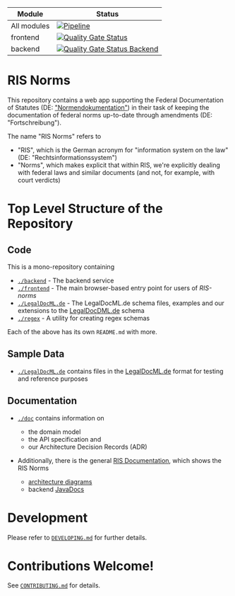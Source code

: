 | Module      | Status                                                                                                                                                                                                                              |
| ----------- | ----------------------------------------------------------------------------------------------------------------------------------------------------------------------------------------------------------------------------------- |
| All modules | [![Pipeline](https://github.com/digitalservicebund/ris-norms/actions/workflows/pipeline.yml/badge.svg)](https://github.com/digitalservicebund/ris-norms/actions/workflows/pipeline.yml)                                             |
| frontend    | [![Quality Gate Status](https://sonarcloud.io/api/project_badges/measure?project=digitalservicebund_ris-norms-frontend&metric=alert_status)](https://sonarcloud.io/summary/new_code?id=digitalservicebund_ris-norms-frontend)       |
| backend     | [![Quality Gate Status Backend](https://sonarcloud.io/api/project_badges/measure?project=digitalservicebund_ris-norms-backend&metric=alert_status)](https://sonarcloud.io/summary/new_code?id=digitalservicebund_ris-norms-backend) |

# RIS Norms

This repository contains a web app supporting the Federal Documentation of Statutes (DE: ["Normendokumentation"](https://www.bundesjustizamt.de/DE/Themen/Rechtsetzung/Normendokumentation/Normendokumentation_node.html)) in their task of keeping the documentation of federal norms up-to-date through amendments (DE: "Fortschreibung").

The name "RIS Norms" refers to

- "RIS", which is the German acronym for "information system on the law" (DE: "Rechtsinformationssystem")
- "Norms", which makes explicit that within RIS, we're explicitly dealing with federal laws and similar documents (and not, for example, with court verdicts)

# Top Level Structure of the Repository

## Code

This is a mono-repository containing

- [`./backend`](./backend) - The backend service
- [`./frontend`](./frontend) - The main browser-based entry point for users of _RIS-norms_
- [`./LegalDocML.de`](./LegalDocML.de) - The LegalDocML.de schema files, examples and our extensions to
  the [LegalDocDML.de](https://gitlab.opencode.de/bmi/e-gesetzgebung/ldml_de) schema
- [`./regex`](./regex/) - A utility for creating regex schemas

Each of the above has its own `README.md` with more.

## Sample Data

- [`./LegalDocML.de`](./LegalDocML.de/) contains files in
  the [LegalDocML.de](https://gitlab.opencode.de/bmi/e-gesetzgebung/ldml_de) format for testing and reference purposes

## Documentation

- [`./doc`](./doc) contains information on

  - the domain model
  - the API specification and
  - our Architecture Decision Records (ADR)

- Additionally, there is the general [RIS Documentation](https://digitalservicebund.github.io/ris-reports/), which shows the RIS Norms
  - [architecture diagrams](https://digitalservicebund.github.io/ris-reports/docs/architecture/diagrams_list.html)
  - backend [JavaDocs](https://digitalservicebund.github.io/ris-reports/docs/backend-code-documentation/norms-java.html)

# Development

Please refer to [`DEVELOPING.md`](./DEVELOPING.md) for further details.

# Contributions Welcome!

See [`CONTRIBUTING.md`](./CONTRIBUTING.md) for details.
